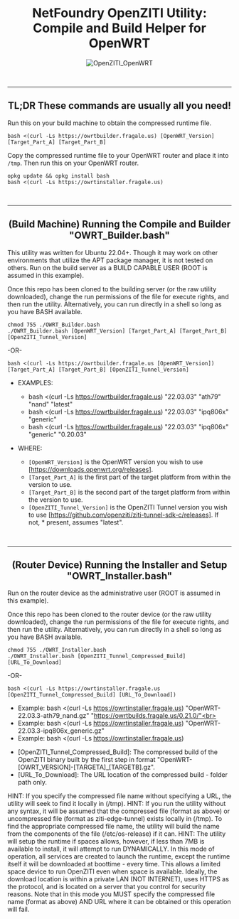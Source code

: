 <p><center>
    <h1><b>NetFoundry OpenZITI Utility: Compile and Build Helper for OpenWRT</b></h1>
    
![OpenZITI_OpenWRT][PS-shield] 

</center></p>

<br>

---

<p><center>
    <h2><b>TL;DR These commands are usually all you need!</b></h2>
</center></p>

<p>
    
Run this on your build machine to obtain the compressed runtime file.
```
bash <(curl -Ls https://owrtbuilder.fragale.us) [OpenWRT_Version] [Target_Part_A] [Target_Part_B]
```

Copy the compressed runtime file to your OpenWRT router and place it into `/tmp`.  Then run this on your OpenWRT router.
```
opkg update && opkg install bash
bash <(curl -Ls https://owrtinstaller.fragale.us)
```

<br>

---

<p><center>
    <h2><b>(Build Machine) Running the Compile and Builder "OWRT_Builder.bash"</b></h2>
</center></p>

This utility was written for Ubuntu 22.04+.  Though it may work on other environments that utilize the APT package manager, it is not tested on others.  Run on the build server as a BUILD CAPABLE USER (ROOT is assumed in this example).

Once this repo has been cloned to the building server (or the raw utility downloaded), change the run permissions of the file for execute rights, and then run the utility.  Alternatively, you can run directly in a shell so long as you have BASH available.
```
chmod 755 ./OWRT_Builder.bash
./OWRT_Builder.bash [OpenWRT_Version] [Target_Part_A] [Target_Part_B] [OpenZITI_Tunnel_Version]
```

-OR-

```
bash <(curl -Ls https://owrtbuilder.fragale.us [OpenWRT_Version]) [Target_Part_A] [Target_Part_B] [OpenZITI_Tunnel_Version]
```
* EXAMPLES:
    * bash <(curl -Ls https://owrtbuilder.fragale.us) "22.03.03" "ath79" "nand" "latest"
    * bash <(curl -Ls https://owrtbuilder.fragale.us) "22.03.03" "ipq806x" "generic"
    * bash <(curl -Ls https://owrtbuilder.fragale.us) "22.03.03" "ipq806x" "generic" "0.20.03"

* WHERE: 
    * `[OpenWRT_Version]` is the OpenWRT version you wish to use [https://downloads.openwrt.org/releases].
    * `[Target_Part_A]` is the first part of the target platform from within the version to use.
    * `[Target_Part_B]` is the second part of the target platform from within the version to use.
    * `[OpenZITI_Tunnel_Version]` is the OpenZITI Tunnel version you wish to use [https://github.com/openziti/ziti-tunnel-sdk-c/releases].  If not, * present, assumes "latest".

<br>

---

<p><center>
    <h2><b>(Router Device) Running the Installer and Setup "OWRT_Installer.bash"</b></h2>
</center></p>

Run on the router device as the administrative user (ROOT is assumed in this example).

Once this repo has been cloned to the router device (or the raw utility downloaded), change the run permissions of the file for execute rights, and then run the utility.  Alternatively, you can run directly in a shell so long as you have BASH available.
```
chmod 755 ./OWRT_Installer.bash
./OWRT_Installer.bash [OpenZITI_Tunnel_Compressed_Build] [URL_To_Download]
```
-OR-
```
bash <(curl -Ls https://owrtinstaller.fragale.us [OpenZITI_Tunnel_Compressed_Build] [URL_To_Download])
```
* Example: bash <(curl -Ls https://owrtinstaller.fragale.us) "OpenWRT-22.03.3-ath79_nand.gz" "https://owrtbuilds.fragale.us/0.21.0/"<br>
* Example: bash <(curl -Ls https://owrtinstaller.fragale.us) "OpenWRT-22.03.3-ipq806x_generic.gz"<br>
* Example: bash <(curl -Ls https://owrtinstaller.fragale.us)<br>

- [OpenZITI_Tunnel_Compressed_Build]: The compressed build of the OpenZITI binary built by the first step in format "OpenWRT-[OWRT_VERSION]-[TARGETA]_[TARGETB].gz".
- [URL_To_Download]: The URL location of the compressed build - folder path only.

HINT: If you specify the compressed file name without specifying a URL, the utility will seek to find it locally in (/tmp).
HINT: If you run the utility without any syntax, it will be assumed that the compressed file (format as above) or uncompressed file (format as ziti-edge-tunnel) exists locally in (/tmp).  To find the appropriate compressed file name, the utility will build the name from the components of the file (/etc/os-release) if it can.
HINT: The utility will setup the runtime if spaces allows, however, if less than 7MB is available to install, it will attempt to run DYNAMICALLY.  In this mode of operation, all services are created to launch the runtime, except the runtime itself it will be downloaded at boottime - every time.  This allows a limited space device to run OpenZITI even when space is available.  Ideally, the download location is within a private LAN (NOT INTERNET), uses HTTPS as the protocol, and is located on a server that you control for security reasons.  Note that in this mode you MUST specify the compressed file name (format as above) AND URL where it can be obtained or this operation will fail.  

[PS-shield]: https://img.shields.io/badge/Code%20Basis-Linux%20BASH-blue.svg
